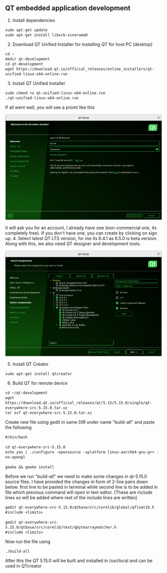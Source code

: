 ##  QT embedded application development

1.  Install dependencies
```
sudo apt-get update
sudo apt-get install libxcb-xinerama0
```
2.  Download QT Unified Installer for installing QT for host PC (desktop) 
```
cd ~
mkdir qt-development
cd qt-development
wget https://download.qt.io/official_releases/online_installers/qt-unified-linux-x64-online.run
```
3.  Install QT Unified Installer
```
sudo chmod +x qt-unified-linux-x64-online.run
./qt-unified-linux-x64-online.run
```
If all went well, you will see a promt like this
<p align="center">
<img src="tutorial-images/qt-1.PNG">
</p>

It will ask you for an account, I already have one (non-commercial one, its completely free). If you don't have one, you can create by clicking on sign up.
4.  Select latest QT LTS version, for me its 6.4.1 as 6.5.0 is beta version. Along with this, we also need QT designer and development tools.
  <p align="center">
<img src="tutorial-images/qt-2.PNG">
</p>

5.  Install QT Creator 
```
sudo apt-get install qtcreator
```
6.  Build QT for remote device
```
cd ~/qt-development
wget https://download.qt.io/official_releases/qt/5.15/5.15.0/single/qt-everywhere-src-5.15.0.tar.xz
tar xvf qt-everywhere-src-5.15.0.tar.xz
```
Create new file using gedit in same DIR under name "build-all" and paste the following 
```
#/bin/bash

cd qt-everywhere-src-5.15.0
echo yes | ./configure -opensource -xplatform linux-aarch64-gnu-g++ -no-opengl

gmake && gmake install
```
Before we run "build-all" we need to make some changes in qt-5.15.0 source files. I have provided the changes in form of 2-line pairs down below. first line to be pasted in terminal while second line is to be added in file which previous command will open in text editor. (These are include lines so will be added where rest of the include lines are written)
```
gedit qt-everywhere-src-5.15.0/qtbase/src/corelib/global/qfloat16.h 
#include <limits>

gedit qt-everywhere-src-5.15.0/qtbase/src/corelib/text/qbytearraymatcher.h 
#include <limits>
```
Now run the file using
```
./build-all
```
After this the QT 5.15.0 will be built and installed in /usr/local and can be used in QTcreator
